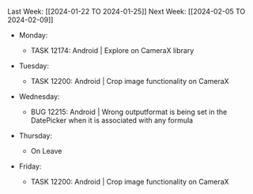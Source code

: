 Last Week: [[2024-01-22 TO 2024-01-25]]
Next Week: [[2024-02-05 TO 2024-02-09]]
 - Monday:
	- TASK 12174: Android | Explore on CameraX library

- Tuesday: 
	- TASK 12200: Android | Crop image functionality on CameraX

- Wednesday: 
	- BUG 12215: Android | Wrong outputformat is being set in the DatePicker when it is associated with any formula

- Thursday:
	-  On Leave
- Friday:
	- TASK 12200: Android | Crop image functionality on CameraX